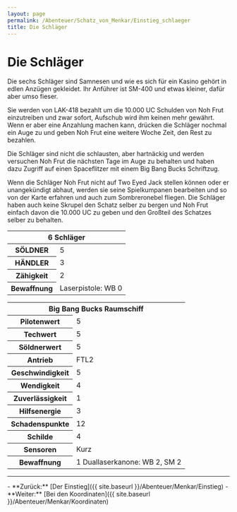 ```yaml
---
layout: page
permalink: /Abenteuer/Schatz_von_Menkar/Einstieg_schlaeger
title: Die Schläger
---
```


# Die Schläger

Die sechs Schläger sind Samnesen und wie es sich für ein Kasino gehört in edlen Anzügen gekleidet. Ihr Anführer ist SM-400 und etwas kleiner, dafür aber umso fieser.

Sie werden von LAK-418 bezahlt um die 10.000 UC Schulden von Noh Frut einzutreiben und zwar sofort, Aufschub wird ihm keinen mehr gewährt. Wenn er aber eine Anzahlung machen kann, drücken die Schläger nochmal ein Auge zu und geben Noh Frut eine weitere Woche Zeit, den Rest zu bezahlen.

Die Schläger sind nicht die schlausten, aber hartnäckig und werden versuchen Noh Frut die nächsten Tage im Auge zu behalten und haben dazu Zugriff auf einen Spaceflitzer mit einem Big Bang Bucks Schriftzug.

Wenn die Schläger Noh Frut nicht auf Two Eyed Jack stellen können oder er unangekündigt abhaut, werden sie seine Spielkumpanen bearbeiten und so von der Karte erfahren und auch zum Sombreronebel fliegen. Die Schläger haben auch keine Skrupel den Schatz selber zu bergen und Noh Frut einfach davon die 10.000 UC zu geben und den Großteil des Schatzes selber zu behalten.

<div class="col">
<table>
<thead>
<tr><th colspan="2">6 Schläger</th></tr>
</thead>
<tbody>
<tr><th>SÖLDNER</th><td>5</td></tr>
<tr><th>HÄNDLER</th><td>3</td></tr>
<tr><th>Zähigkeit</th><td>2</td></tr>
<tr><th>Bewaffnung</th><td>Laserpistole: WB 0</td></tr>
</tbody>
</table>
</div>
<div class="col">
<table>
<tbody>
<tr><th colspan="2">Big Bang Bucks Raumschiff</th></tr>
<tr><th>Pilotenwert</th><td>5</td></tr>
<tr><th>Techwert</th><td>5</td></tr>
<tr><th>Söldnerwert</th><td>5</td></tr>
<tr><th>Antrieb</th><td>FTL2</td></tr>
<tr><th>Geschwindigkeit</th><td>5</td></tr>
<tr><th>Wendigkeit</th><td>4</td></tr>
<tr><th>Zuverlässigkeit</th><td>1</td></tr>
<tr><th>Hilfsenergie</th><td>3</td></tr>
<tr><th>Schadenspunkte</th><td>12</td></tr>
<tr><th>Schilde</th><td>4</td></tr>
<tr><th>Sensoren</th><td>Kurz</td></tr>
<tr><th>Bewaffnung</th><td>1 Duallaserkanone: WB 2, SM 2</td></tr>
</tbody>
</table>
</div>
<hr class="clear" />
- **Zurück:** [Der Einstieg]({{ site.baseurl }}/Abenteuer/Menkar/Einstieg)
- **Weiter:** [Bei den Koordinaten]({{ site.baseurl }}/Abenteuer/Menkar/Koordinaten)

